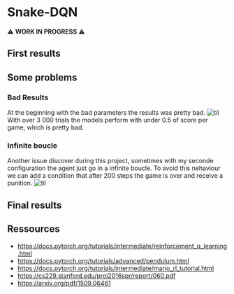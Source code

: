 # Snake-DQN

:warning: **WORK IN PROGRESS** :warning:

## First results

## Some problems

### Bad Results
At the beginning with the bad parameters the results was pretty bad. 
![til](../Snake-DQN/img/output_config1.png)
With over 3 000 trials the models perform with under 0.5 of score per game, which is pretty bad. 

### Infinite boucle
Another issue discover during this project, sometimes with my seconde configuration the agent just go in a infinite boucle. To avoid this nehaviour we can add a condition that after 200 steps the game is over and receive a punition. 
![til](../Snake-DQN/img/Infinite_boucle.gif)

## Final results

## Ressources
- https://docs.pytorch.org/tutorials/intermediate/reinforcement_q_learning.html
- https://docs.pytorch.org/tutorials/advanced/pendulum.html
- https://docs.pytorch.org/tutorials/intermediate/mario_rl_tutorial.html
- https://cs229.stanford.edu/proj2016spr/report/060.pdf
- https://arxiv.org/pdf/1509.06461
